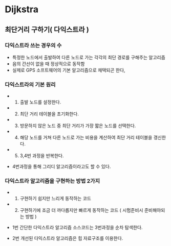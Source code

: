# Dijkstra
## 최단거리 구하기( 다익스트라 )
### 다익스트라 쓰는 경우의 수
- 특정한 노드에서 출발하여 다른 노드로 가는 각각의 최단 경로를 구해주는 알고리즘
- 음의 간선이 없을 때 정상적으로 동작함
- 실제로 GPS 소프트웨어의 기본 알고리즘으로 채택되곤 한다,

### 다익스트라의 기본 원리
- 1. 출발 노드를 설정한다.
- 2. 최단 거리 테이블을 초기화한다.
- 3. 방문하지 않은 노드 중 최단 거리가 가장 짧은 노드를 선택한다.
- 4. 해당 노드를 거쳐 다른 노드로 가는 비용을 계산하여 최단 거리 테이블을 갱신한다.
- 5. 3,4번 과정을 반복한다.

- 4번과정을 통해 그리디 알고리즘이라고도 할 수 있다. 

### 다익스트라 알고리즘을 구현하는 방법 2가지
- 1. 구현하기 쉽지만 느리게 동작하는 코드
- 2. 구현하기에 조금 더 까다롭지만 빠르게 동작하는 코드 ( 시험준비시 준비해야되는 방법 )

- 1번 간단한 다익스트라 알고리즘 소스코드는 3번과정을 순차 탐색한다.
- 2번 개선된 다익스트라 알고리즘은 힙 자료구조를 이용한다.

